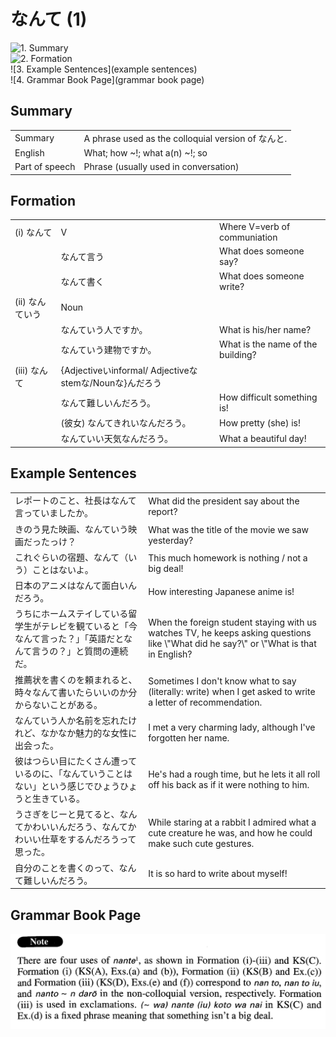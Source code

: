 # なんて (1)

![1. Summary](summary)<br>
![2. Formation](formation)<br>
![3. Example Sentences](example sentences)<br>
![4. Grammar Book Page](grammar book page)<br>


## Summary

<table><tr>   <td>Summary</td>   <td>A phrase used as the colloquial version of なんと.</td></tr><tr>   <td>English</td>   <td>What; how ~!; what a(n) ~!; so</td></tr><tr>   <td>Part of speech</td>   <td>Phrase (usually used in conversation)</td></tr></table>

## Formation

<table class="table"><tbody><tr class="tr head"><td class="td"><span class="numbers">(i)</span> <span class="concept">なんて</span></td><td class="td"><span class="concept"></span><span>V</span></td><td class="td"><span>Where V=verb of communiation</span></td></tr><tr class="tr"><td class="td"></td><td class="td"><span class="concept">なんて</span><span>言う</span></td><td class="td"><span>What does someone say?</span></td></tr><tr class="tr"><td class="td"></td><td class="td"><span class="concept">なんて</span><span>書く</span></td><td class="td"><span>What does someone write?</span></td></tr><tr class="tr head"><td class="td"><span class="numbers">(ii)</span> <span class="concept">なんて</span><span class="bold">いう</span></td><td class="td"><span class="concept"></span><span>Noun</span></td><td class="td"></td></tr><tr class="tr"><td class="td"></td><td class="td"><span class="concept">なんて</span><span>いう人ですか。</span></td><td class="td"><span>What is his/her name?</span></td></tr><tr class="tr"><td class="td"></td><td class="td"><span class="concept">なんて</span><span>いう建物ですか。</span></td><td class="td"><span>What is the name of the building?</span></td></tr><tr class="tr head"><td class="td"><span class="numbers">(iii)</span> <span class="concept">なんて</span></td><td class="td"><span class="concept"></span><span>{Adjectiveいinformal/ Adjectiveなstemな/Nounな}んだろう</span></td><td class="td"></td></tr><tr class="tr"><td class="td"></td><td class="td"><span class="concept">なんて</span><span>難しいんだろう。</span></td><td class="td"><span>How difficult something is!</span></td></tr><tr class="tr"><td class="td"></td><td class="td"><span>(彼女)</span> <span class="concept">なんて</span><span>きれいなんだろう。</span></td><td class="td"><span>How pretty (she) is!</span></td></tr><tr class="tr"><td class="td"></td><td class="td"><span class="concept">なんて</span><span>いい天気なんだろう。</span></td><td class="td"><span>What a beautiful day!</span></td></tr></tbody></table>

## Example Sentences

<table><tr>   <td>レポートのこと、社長はなんて言っていましたか。</td>   <td>What did the president say about the report?</td></tr><tr>   <td>きのう見た映画、なんていう映画だったっけ？</td>   <td>What was the title of the movie we saw yesterday?</td></tr><tr>   <td>これぐらいの宿題、なんて（いう）ことはないよ。</td>   <td>This much homework is nothing / not a big deal!</td></tr><tr>   <td>日本のアニメはなんて面白いんだろう。</td>   <td>How interesting Japanese anime is!</td></tr><tr>   <td>うちにホームステイしている留学生がテレビを観ていると「今なんて言った？」「英語だとなんて言うの？」と質問の連続だ。</td>   <td>When the foreign student staying with us watches TV, he keeps asking questions like \"What did he say?\" or \"What is that in English?</td></tr><tr>   <td>推薦状を書くのを頼まれると、時々なんて書いたらいいのか分からないことがある。</td>   <td>Sometimes I don't know what to say (literally: write) when I get asked to write a letter of recommendation.</td></tr><tr>   <td>なんていう人か名前を忘れたけれど、なかなか魅力的な女性に出会った。</td>   <td>I met a very charming lady, although I've forgotten her name.</td></tr><tr>   <td>彼はつらい目にたくさん遭っているのに、「なんていうことはない」という感じでひょうひょうと生きている。</td>   <td>He's had a rough time, but he lets it all roll off his back as if it were nothing to him.</td></tr><tr>   <td>うさぎをじーと見てると、なんてかわいいんだろう、なんてかわいい仕草をするんだろうって思った。</td>   <td>While staring at a rabbit I admired what a cute creature he was, and how he could make such cute gestures.</td></tr><tr>   <td>自分のことを書くのって、なんて難しいんだろう。</td>   <td>It is so hard to write about myself!</td></tr></table>

## Grammar Book Page

![](../img/Advancedなんて1.png)

